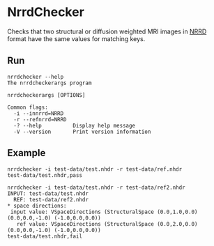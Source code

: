 # NrrdChecker

Checks that two structural or diffusion weighted MRI images in [NRRD](http://teem.sourceforge.net/nrrd/) format have the same values for matching keys.

## Run

```
nrrdchecker --help
The nrrdcheckerargs program

nrrdcheckerargs [OPTIONS]

Common flags:
  -i --innrrd=NRRD
  -r --refnrrd=NRRD
  -? --help          Display help message
  -V --version       Print version information
```

## Example

```
nrrdchecker -i test-data/test.nhdr -r test-data/ref.nhdr
test-data/test.nhdr,pass
```

```
nrrdchecker -i test-data/test.nhdr -r test-data/ref2.nhdr
INPUT: test-data/test.nhdr
  REF: test-data/ref2.nhdr
* space directions:
 input value: VSpaceDirections (StructuralSpace (0.0,1.0,0.0) (0.0,0.0,-1.0) (-1.0,0.0,0.0))
   ref value: VSpaceDirections (StructuralSpace (0.0,2.0,0.0) (0.0,0.0,-1.0) (-1.0,0.0,0.0))
test-data/test.nhdr,fail
```
